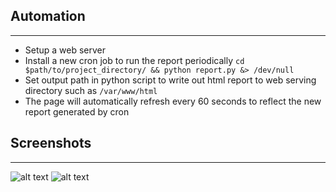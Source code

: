 ## Automation
---
- Setup a web server
- Install a new cron job to run the report periodically `cd $path/to/project_directory/ && python report.py &> /dev/null`
- Set output path in python script to write out html report to web serving directory such as `/var/www/html`
- The page will automatically refresh every 60 seconds to reflect the new report generated by cron

## Screenshots
---
![alt text](https://cdn.discordapp.com/attachments/664142802132664342/747075328731644044/unknown.png)
![alt text](https://cdn.discordapp.com/attachments/664142802132664342/747075524932927518/unknown.png)
